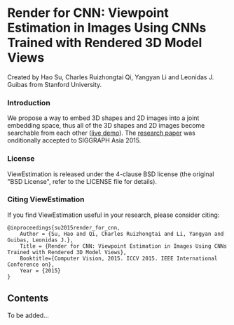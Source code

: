 # Render for CNN: Viewpoint Estimation in Images Using CNNs Trained with Rendered 3D Model Views
Created by Hao Su, Charles Ruizhongtai Qi, Yangyan Li and Leonidas J. Guibas from Stanford University.

### Introduction
We propose a way to embed 3D shapes and 2D images into a joint embedding space, thus all of the 3D shapes and 2D images become searchable from each other (<a href="https://shapenet.cs.stanford.edu/shapenet_brain/app_joint_embedding/" target="_blank">live demo</a>). The <a href="http://geometry.stanford.edu/projects/jointembedding/" target="_blank">research paper</a> was onditionally accepted to SIGGRAPH Asia 2015.

### License
ViewEstimation is released under the 4-clause BSD license (the original "BSD License", refer to the LICENSE file for details).

### Citing ViewEstimation
If you find ViewEstimation useful in your research, please consider citing:

    @inproceedings{su2015render_for_cnn,
        Author = {Su, Hao and Qi, Charles Ruizhongtai and Li, Yangyan and Guibas, Leonidas J.},
        Title = {Render for CNN: Viewpoint Estimation in Images Using CNNs Trained with Rendered 3D Model Views},
        Booktitle={Computer Vision, 2015. ICCV 2015. IEEE International Conference on},
        Year = {2015}
    }
    
## Contents
To be added...

